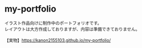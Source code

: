 # my-portfolio
イラスト作品向けに制作中のポートフォリオです。<br>
レイアウトは大方作成しておりますが、内容は準備できておりません。<br>
<br>
【実物】https://kanon2155103.github.io/my-portfolio/
